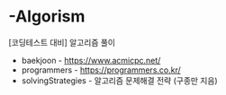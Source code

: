 # -Algorism
[코딩테스트 대비] 알고리즘 풀이

* baekjoon - https://www.acmicpc.net/
* programmers - https://programmers.co.kr/
* solvingStrategies - 알고리즘 문제해결 전략 (구종만 지음)



